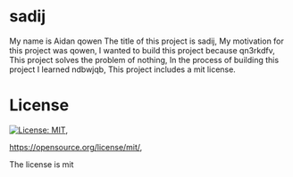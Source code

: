 # sadij
  My name is Aidan qowen
  The title of this project is sadij,
  My motivation for this project was qowen,
  I wanted to build this project because qn3rkdfv,
  This project solves the problem of nothing,
  In the process of building this project I learned ndbwjqb,
  This project includes a mit license.
  
  # License


  [![License: MIT](https://img.shields.io/badge/License-MIT-yellow.svg)](https://opensource.org/licenses/MIT),

  https://opensource.org/license/mit/,

  The license is mit
  
  
  
   
  
